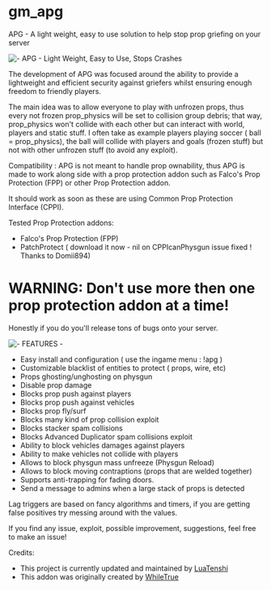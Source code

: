 # gm_apg
APG - A light weight, easy to use solution to help stop prop griefing on your server

![- APG - Light Weight, Easy to Use, Stops Crashes](https://i.imgur.com/BK0N7jj.jpg "APG - Light Weight, Easy to Use, Stops Crashes")

The development of APG was focused around the ability to provide a lightweight and efficient security against griefers whilst ensuring enough freedom to friendly players.

The main idea was to allow everyone to play with unfrozen props, thus every not frozen prop_physics will be set to collision group debris; that way, prop_physics won't collide with each other but can interact with world, players and static stuff.
I often take as example players playing soccer ( ball = prop_physics), the ball will collide with players and goals (frozen stuff) but not with other unfrozen stuff (to avoid any exploit).

Compatibility :
APG is not meant to handle prop ownability, thus APG is made to work along side with a prop protection addon such as        Falco's Prop Protection (FPP) or other Prop Protection addon.

It should work as soon as these are using Common Prop Protection Interface (CPPI).
    
Tested Prop Protection addons:
* Falco's Prop Protection (FPP)
* PatchProtect ( download it now - nil on CPPIcanPhysgun issue fixed ! Thanks to Domii894)

# WARNING: Don't use more then one prop protection addon at a time!
Honestly if you do you'll release tons of bugs onto your server.

![- FEATURES -](https://i.imgur.com/IM0forg.jpg "Features")

* Easy install and configuration ( use the ingame menu : !apg )
* Customizable blacklist of entities to protect ( props, wire, etc)
* Props ghosting/unghosting on physgun
* Disable prop damage
* Blocks prop push against players
* Blocks prop push against vehicles
* Blocks prop fly/surf
* Blocks many kind of prop collision exploit
* Blocks stacker spam collisions
* Blocks Advanced Duplicator spam collisions exploit
* Ability to block vehicles damages against players
* Ability to make vehicles not collide with players
* Allows to block physgun mass unfreeze (Physgun Reload)
* Allows to block moving contraptions (props that are welded together)
* Supports anti-trapping for fading doors.
* Send a message to admins when a large stack of props is detected

Lag triggers are based on fancy algorithms and timers, if you are getting false positives try messing around with the values.

If you find any issue, exploit, possible improvement, suggestions, feel free to make an issue!

Credits:
* This project is currently updated and maintained by [LuaTenshi](http://steamcommunity.com/profiles/76561198096713277)
* This addon was originally created by [WhileTrue](http://steamcommunity.com/profiles/76561197972967270)
